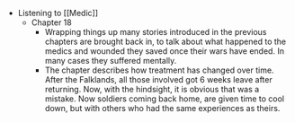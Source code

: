 - Listening to [[Medic]]
	- Chapter 18
		- Wrapping things up many stories introduced in the previous chapters are brought back in, to talk about what happened to the medics and wounded they saved once their wars have ended. In many cases they suffered mentally.
		- The chapter describes how treatment has changed over time. After the Falklands, all those involved got 6 weeks leave after returning. Now, with the hindsight, it is obvious that was a mistake. Now soldiers coming back home, are given time to cool down, but with others who had the same experiences as theirs.